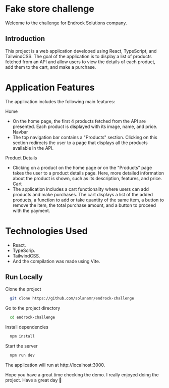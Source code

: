 
# Fake store challenge

Welcome to the challenge for Endrock Solutions company.




## Introduction
This project is a web application developed using React, TypeScript, and TailwindCSS. The goal of the application is to display a list of products fetched from an API and allow users to view the details of each product, add them to the cart, and make a purchase.

# Application Features
The application includes the following main features:

Home
- On the home page, the first 4 products fetched from the API are presented. Each product is displayed with its image, name, and price.
Navbar
- The top navigation bar contains a "Products" section. Clicking on this section redirects the user to a page that displays all the products available in the API.

Product Details
- Clicking on a product on the home page or on the "Products" page takes the user to a product details page. Here, more detailed information about the product is shown, such as its description, features, and price.
Cart
- The application includes a cart functionality where users can add products and make purchases. The cart displays a list of the added products, a function to add or take quantity of the same item, a button to remove the item, the total purchase amount, and a button to proceed with the payment.

# Technologies Used
- React.
- TypeScrip. 
- TailwindCSS.
- And the compilation was made using Vite.
## Run Locally

Clone the project

```bash
  git clone https://github.com/solanamr/endrock-challenge
```

Go to the project directory

```bash
  cd endrock-challenge
```

Install dependencies

```bash
  npm install
```

Start the server

```bash
  npm run dev
```

The application will run at http://localhost:3000.

Hope you have a great time checking the demo. I really enjoyed doing the project.
Have a great day 👋

